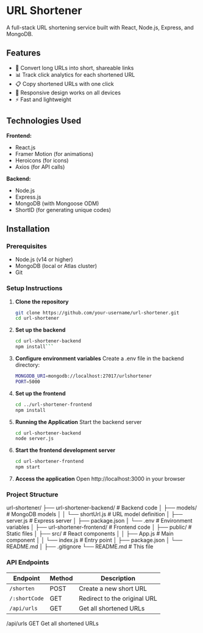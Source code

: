 # URL Shortener

A full-stack URL shortening service built with React, Node.js, Express, and MongoDB.

## Features

- 🔗 Convert long URLs into short, shareable links
- 📊 Track click analytics for each shortened URL
- 📋 Copy shortened URLs with one click
- 📱 Responsive design works on all devices
- ⚡ Fast and lightweight

## Technologies Used

**Frontend:**
- React.js
- Framer Motion (for animations)
- Heroicons (for icons)
- Axios (for API calls)

**Backend:**
- Node.js
- Express.js
- MongoDB (with Mongoose ODM)
- ShortID (for generating unique codes)

## Installation

### Prerequisites
- Node.js (v14 or higher)
- MongoDB (local or Atlas cluster)
- Git

### Setup Instructions

1. **Clone the repository**
   ```bash
   git clone https://github.com/your-username/url-shortener.git
   cd url-shortener
2. **Set up the backend**
   ```bash
   cd url-shortener-backend
   npm install```
3. **Configure environment variables**
Create a .env file in the backend directory:
   ```bash
   MONGODB_URI=mongodb://localhost:27017/urlshortener
   PORT=5000
4. **Set up the frontend**
   ```bash
   cd ../url-shortener-frontend
   npm install
5. **Running the Application**
Start the backend server
   ```bash
   cd url-shortener-backend
   node server.js
6. **Start the frontend development server**
   ```bash
   cd url-shortener-frontend
   npm start
7. **Access the application**
Open http://localhost:3000 in your browser

### Project Structure

url-shortener/
├── url-shortener-backend/       # Backend code
│   ├── models/                  # MongoDB models
│   │   └── shortUrl.js          # URL model definition
│   ├── server.js               # Express server
│   ├── package.json
│   └── .env                    # Environment variables
│
├── url-shortener-frontend/      # Frontend code
│   ├── public/                 # Static files
│   ├── src/                    # React components
│   │   ├── App.js              # Main component
│   │   └── index.js            # Entry point
│   ├── package.json
│   └── README.md
│
├── .gitignore
└── README.md                   # This file

### API Endpoints

| Endpoint         | Method | Description                       |
|------------------|--------|-----------------------------------|
| `/shorten`       | POST   | Create a new short URL            |
| `/:shortCode`    | GET    | Redirect to the original URL      |
| `/api/urls`      | GET    | Get all shortened URLs            |

/api/urls	GET	Get all shortened URLs
